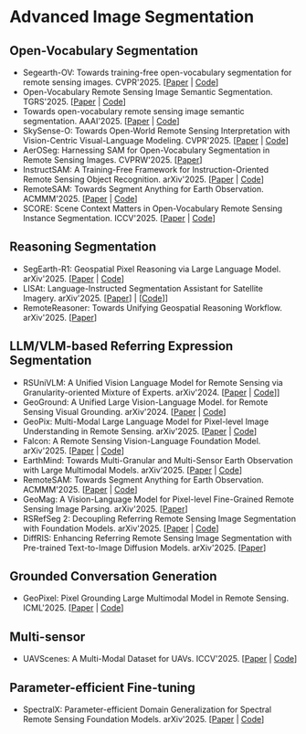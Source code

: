 # Advanced Image Segmentation

## Open-Vocabulary Segmentation

- Segearth-OV: Towards training-free open-vocabulary segmentation for remote sensing images. CVPR'2025. [[Paper](https://openaccess.thecvf.com/content/CVPR2025/html/Li_SegEarth-OV_Towards_Training-Free_Open-Vocabulary_Segmentation_for_Remote_Sensing_Images_CVPR_2025_paper.html) | [Code](https://github.com/likyoo/SegEarth-OV)]
- Open-Vocabulary Remote Sensing Image Semantic Segmentation. TGRS'2025. [[Paper](https://arxiv.org/abs/2409.07683) | [Code](https://github.com/caoql98/OVRS)]
- Towards open-vocabulary remote sensing image semantic segmentation. AAAI'2025. [[Paper](https://ojs.aaai.org/index.php/AAAI/article/view/33022) | [Code](https://github.com/yecy749/GSNet)]
- SkySense-O: Towards Open-World Remote Sensing Interpretation with Vision-Centric Visual-Language Modeling. CVPR'2025. [[Paper](https://openaccess.thecvf.com/content/CVPR2025/papers/Zhu_SkySense-O_Towards_Open-World_Remote_Sensing_Interpretation_with_Vision-Centric_Visual-Language_Modeling_CVPR_2025_paper.pdf) | [Code](https://github.com/zqcrafts/SkySense-O)]
- AerOSeg: Harnessing SAM for Open-Vocabulary Segmentation in Remote Sensing Images. CVPRW'2025. [[Paper](https://openaccess.thecvf.com/content/CVPR2025W/EarthVision/html/Dutta_AerOSeg_Harnessing_SAM_for_Open-Vocabulary_Segmentation_in_Remote_Sensing_Images_CVPRW_2025_paper.html)]
- InstructSAM: A Training-Free Framework for Instruction-Oriented Remote Sensing Object Recognition. arXiv'2025. [[Paper](https://arxiv.org/abs/2505.15818) | [Code](https://github.com/VoyagerXvoyagerx/InstructSAM)]
- RemoteSAM: Towards Segment Anything for Earth Observation. ACMMM'2025. [[Paper](https://arxiv.org/abs/2505.18022) | [Code](https://github.com/1e12Leon/RemoteSAM)]
- SCORE: Scene Context Matters in Open-Vocabulary Remote Sensing Instance Segmentation. ICCV'2025. [[Paper](https://arxiv.org/abs/2507.12857) | [Code](https://github.com/HuangShiqi128/SCORE)]

## Reasoning Segmentation

- SegEarth-R1: Geospatial Pixel Reasoning via Large Language Model. arXiv'2025. [[Paper](https://arxiv.org/abs/2504.09644) | [Code](https://github.com/earth-insights/SegEarth-R1)]
- LISAt: Language-Instructed Segmentation Assistant for Satellite Imagery. arXiv'2025. [[Paper](https://arxiv.org/abs/2505.02829)] | [[Code](https://github.com/lisat-bair/LISAt_code)]]
- RemoteReasoner: Towards Unifying Geospatial Reasoning Workflow. arXiv'2025. [[Paper](https://arxiv.org/abs/2507.19280)]

## LLM/VLM-based Referring Expression Segmentation

- RSUniVLM: A Unified Vision Language Model for Remote Sensing via Granularity-oriented Mixture of Experts. arXiv'2024. [[Paper](https://arxiv.org/abs/2412.05679) | [Code](https://github.com/xuliu-cyber/RSUniVLM)]]
- GeoGround: A Unified Large Vision-Language Model. for Remote Sensing Visual Grounding. arXiv'2024. [[Paper](http://arxiv.org/abs/2411.11904) | [Code](https://github.com/zytx121/GeoGround)]
- GeoPix: Multi-Modal Large Language Model for Pixel-level Image Understanding in Remote Sensing. arXiv'2025. [[Paper](https://arxiv.org/abs/2501.06828) | [Code](https://github.com/Norman-Ou/GeoPix)]
- Falcon: A Remote Sensing Vision-Language Foundation Model. arXiv'2025. [[Paper](https://arxiv.org/abs/2503.11070) | [Code](https://github.com/TianHuiLab/Falcon)]
- EarthMind: Towards Multi-Granular and Multi-Sensor Earth Observation with Large Multimodal Models. arXiv'2025. [[Paper](https://arxiv.org/abs/2506.01667) | [Code](https://github.com/shuyansy/EarthMind)]
- RemoteSAM: Towards Segment Anything for Earth Observation. ACMMM'2025. [[Paper](https://arxiv.org/abs/2505.18022) | [Code](https://github.com/1e12Leon/RemoteSAM)]
- GeoMag: A Vision-Language Model for Pixel-level Fine-Grained Remote Sensing Image Parsing. arXiv'2025. [[Paper](https://arxiv.org/abs/2507.05887)]
- RSRefSeg 2: Decoupling Referring Remote Sensing Image Segmentation with Foundation Models. arXiv'2025. [[Paper](https://arxiv.org/abs/2507.06231) | [Code](https://github.com/KyanChen/RSRefSeg2)]
- DiffRIS: Enhancing Referring Remote Sensing Image Segmentation with Pre-trained Text-to-Image Diffusion Models. arXiv'2025. [[Paper](https://arxiv.org/abs/2506.18946)]

## Grounded Conversation Generation

- GeoPixel: Pixel Grounding Large Multimodal Model in Remote Sensing. ICML'2025. [[Paper](https://arxiv.org/abs/2501.13925) | [Code](https://github.com/mbzuai-oryx/GeoPixel)]

## Multi-sensor

- UAVScenes: A Multi-Modal Dataset for UAVs. ICCV'2025. [[Paper](http://arxiv.org/abs/2507.22412) | [Code](https://github.com/sijieaaa/UAVScenes)]

## Parameter-efficient Fine-tuning

- SpectralX: Parameter-efficient Domain Generalization for Spectral Remote Sensing Foundation Models. arXiv'2025. [[Paper](https://arxiv.org/abs/2508.01731) | [Code](https://github.com/YuxiangZhang-BIT/SpectralX)]
